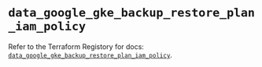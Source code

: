 # `data_google_gke_backup_restore_plan_iam_policy`

Refer to the Terraform Registory for docs: [`data_google_gke_backup_restore_plan_iam_policy`](https://registry.terraform.io/providers/hashicorp/google-beta/5.7.0/docs/data-sources/google_gke_backup_restore_plan_iam_policy).
